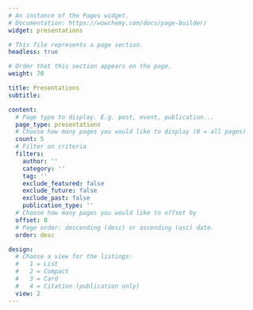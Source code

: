 ```yaml
---
# An instance of the Pages widget.
# Documentation: https://wowchemy.com/docs/page-builder/
widget: presentations

# This file represents a page section.
headless: true

# Order that this section appears on the page.
weight: 70

title: Presentations
subtitle:

content:
  # Page type to display. E.g. post, event, publication...
  page_type: presentations
  # Choose how many pages you would like to display (0 = all pages)
  count: 5
  # Filter on criteria
  filters:
    author: ''
    category: ''
    tag: ''
    exclude_featured: false
    exclude_future: false
    exclude_past: false
    publication_type: ''
  # Choose how many pages you would like to offset by
  offset: 0
  # Page order: descending (desc) or ascending (asc) date.
  order: desc

design:
  # Choose a view for the listings:
  #   1 = List
  #   2 = Compact
  #   3 = Card
  #   4 = Citation (publication only)
  view: 2
---
```

